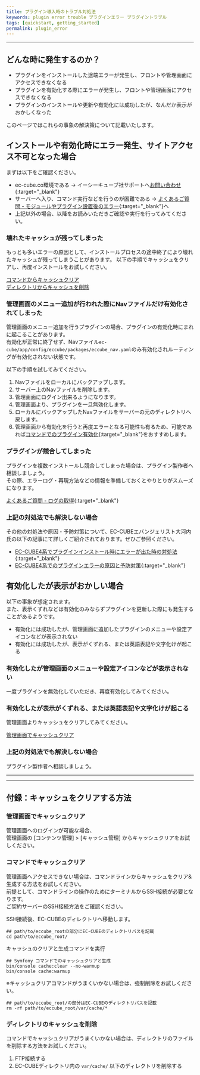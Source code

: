```yaml
---
title: プラグイン導入時のトラブル対処法
keywords: plugin error trouble プラグインエラー プラグイントラブル
tags: [quickstart, getting_started]
permalink: plugin_error
---
```



---

## どんな時に発生するのか？

- プラグインをインストールした途端エラーが発生し、フロントや管理画面にアクセスできなくなる
- プラグインを有効化する際にエラーが発生し、フロントや管理画面にアクセスできなくなる
- プラグインのインストールや更新や有効化には成功したが、なんだか表示がおかしくなった

このページではこれらの事象の解決策について記載いたします。

## インストールや有効化時にエラー発生、サイトアクセス不可となった場合
  
まずは以下をご確認ください。

- ec-cube.co環境である -> イーシーキューブ社サポートへ[お問い合わせ](https://www.ec-cube.net/contact/){:target="_blank"}
- サーバーへ入り、コマンド実行などを行うのが困難である -> [よくあるご質問 - モジュールやプラグイン設置後のエラー](https://support.ec-cube.net/hc/ja/articles/360038542232){:target="_blank"}へ
- 上記以外の場合、以降をお読みいただきご確認や実行を行ってみてください。

### 壊れたキャッシュが残ってしまった

もっとも多いエラーの原因として、インストールプロセスの途中終了により壊れたキャッシュが残ってしまうことがあります。
以下の手順でキャッシュをクリアし、再度インストールをお試しください。

[コマンドからキャッシュクリア](#コマンドからキャッシュクリア)  
[ディレクトリからキャッシュを削除](#ディレクトリからキャッシュを削除)

### 管理画面のメニュー追加が行われた際にNavファイルだけ有効化されてしまった
 
管理画面のメニュー追加を行うプラグインの場合、プラグインの有効化時にまれに起こることがあります。  
有効化が正常に終了せず、Navファイル`ec-cube/app/config/eccube/packages/eccube_nav.yaml`のみ有効化されルーティングが有効化されない状態です。  
  
以下の手順を試してみてください。

1. Navファイルをローカルにバックアップします。
1. サーバー上のNavファイルを削除します。
1. 管理画面にログイン出来るようになります。
1. 管理画面より、プラグインを一旦無効化します。
1. ローカルにバックアップしたNavファイルをサーバーの元のディレクトリへ戻します。
1. 管理画面から有効化を行うと再度エラーとなる可能性も有るため、可能であれば[コマンドでのプラグイン有効化](/plugin_install#%E3%81%9D%E3%81%AE%E4%BB%96%E3%81%AE%E6%93%8D%E4%BD%9C){:target="_blank"}をおすすめします。

### プラグインが競合してしまった

プラグインを複数インストールし競合してしまった場合は、プラグイン製作者へ相談しましょう。  
その際、エラーログ・再現方法などの情報を準備しておくとやりとりがスムーズになります。

[よくあるご質問 - ログの取得](https://support.ec-cube.net/hc/ja/search?utf8=%E2%9C%93&query=%E3%83%AD%E3%82%B0){:target="_blank"}

### 上記の対処法でも解決しない場合

その他の対処法や原因・予防対策について、EC-CUBEエバンジェリスト大河内氏の以下の記事にて詳しくご紹介されております。ぜひご参照ください。

- [EC-CUBE4系でプラグインインストール時にエラーが出た時の対処法](https://qiita.com/nanasess/items/583683eb94947aebea44){:target="_blank"}
- [EC-CUBE4系でのプラグインエラーの原因と予防対策](https://qiita.com/nanasess/items/791c9ec98f69ada93ea0){:target="_blank"}

## 有効化したが表示がおかしい場合

以下の事象が想定されます。  
また、表示くずれなどは有効化のみならずプラグインを更新した際にも発生することがあるようです。

- 有効化には成功したが、管理画面に追加したプラグインのメニューや設定アイコンなどが表示されない
- 有効化には成功したが、表示がくずれる、または英語表記や文字化けが起こる

### 有効化したが管理画面のメニューや設定アイコンなどが表示されない

一度プラグインを無効化していただき、再度有効化してみてください。

### 有効化したが表示がくずれる、または英語表記や文字化けが起こる

管理画面よりキャッシュをクリアしてみてください。  

[管理画面でキャッシュクリア](#管理画面でキャッシュクリア)

### 上記の対処法でも解決しない場合

プラグイン製作者へ相談しましょう。

---
---

## 付録：キャッシュをクリアする方法

### 管理画面でキャッシュクリア

管理画面へのログインが可能な場合、  
管理画面の [コンテンツ管理] > [キャッシュ管理] からキャッシュクリアをお試しください。

### コマンドでキャッシュクリア

管理画面へアクセスできない場合は、コマンドラインからキャッシュをクリア&生成する方法をお試しください。  
前提として、コマンドラインの操作のためにターミナルからSSH接続が必要となります。  
ご契約サーバーのSSH接続方法をご確認ください。

SSH接続後、EC-CUBEのディレクトリへ移動します。
```shell
## path/to/eccube_rootの部分にEC-CUBEのディレクトリパスを記載
cd path/to/eccube_root/
```

キャッシュのクリアと生成コマンドを実行
```shell
## Symfony コマンドでのキャッシュクリアと生成
bin/console cache:clear --no-warmup
bin/console cache:warmup
```

※キャッシュクリアコマンドがうまくいかない場合は、強制削除をお試しください。
```shell
## path/to/eccube_root/の部分はEC-CUBEのディレクトリパスを記載
rm -rf path/to/eccube_root/var/cache/*
```

### ディレクトリのキャッシュを削除

コマンドでキャッシュクリアがうまくいかない場合は、ディレクトリのファイルを削除する方法をお試しください。

1. FTP接続する
1. EC-CUBEディレクトリ内の `var/cache/` 以下のディレクトリを削除する
